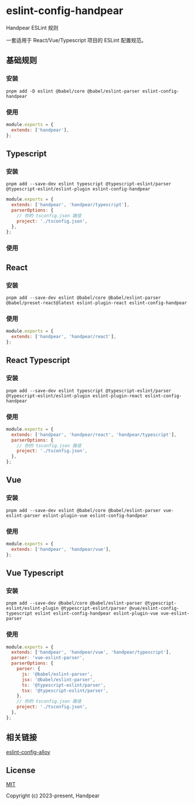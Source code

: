 # eslint-config-handpear

Handpear ESLint 规则

一套适用于 React/Vue/Typescript 项目的 ESLint 配置规范。

## 基础规则

### 安装

```shell
pnpm add -D eslint @babel/core @babel/eslint-parser eslint-config-handpear
```

### 使用

```js
module.exports = {
  extends: ['handpear'],
};
```

## Typescript

### 安装

```shell
pnpm add --save-dev eslint typescript @typescript-eslint/parser @typescript-eslint/eslint-plugin eslint-config-handpear
```

```js
module.exports = {
  extends: ['handpear', 'handpear/typescript'],
  parserOptions: {
    // 你的 tsconfig.json 路径
    project: './tsconfig.json',
  },
};
```

### 使用

## React

### 安装

```shell
pnpm add --save-dev eslint @babel/core @babel/eslint-parser @babel/preset-react@latest eslint-plugin-react eslint-config-handpear
```

### 使用

```js
module.exports = {
  extends: ['handpear', 'handpear/react'],
};
```

## React Typescript

### 安装

```shell
pnpm add --save-dev eslint typescript @typescript-eslint/parser @typescript-eslint/eslint-plugin eslint-plugin-react eslint-config-handpear
```

### 使用

```js
module.exports = {
  extends: ['handpear', 'handpear/react', 'handpear/typescript'],
  parserOptions: {
    // 你的 tsconfig.json 路径
    project: './tsconfig.json',
  },
};
```

## Vue

### 安装

```shell
pnpm add --save-dev eslint @babel/core @babel/eslint-parser vue-eslint-parser eslint-plugin-vue eslint-config-handpear
```

### 使用

```js
module.exports = {
  extends: ['handpear', 'handpear/vue'],
};
```

## Vue Typescript

### 安装

```shell
pnpm add --save-dev @babel/core @babel/eslint-parser @typescript-eslint/eslint-plugin @typescript-eslint/parser @vue/eslint-config-typescript eslint eslint-config-handpear eslint-plugin-vue vue-eslint-parser

```

### 使用

```js
module.exports = {
  extends: ['handpear', 'handpear/vue', 'handpear/typescript'],
  parser: 'vue-eslint-parser',
  parserOptions: {
    parser: {
      js: '@babel/eslint-parser',
      jsx: '@babel/eslint-parser',
      ts: '@typescript-eslint/parser',
      tsx: '@typescript-eslint/parser',
    },
    // 你的 tsconfig.json 路径
    project: './tsconfig.json',
  },
};
```

## 相关链接

[eslint-config-alloy](https://alloyteam.github.io/eslint-config-alloy/?language=zh-CN)

## License

[MIT](https://github.com/Handpear/eslint-config-handpear/blob/main/LICENSE)

Copyright (c) 2023-present, Handpear
